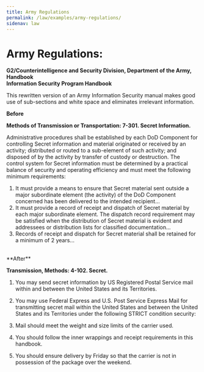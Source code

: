 ```yaml
---
title: Army Regulations
permalink: /law/examples/army-regulations/
sidenav: law
---
```


# Army Regulations:

**G2/Counterintelligence and Security Division, Department of the Army, Handbook**<br>
**Information Security Program Handbook**

This rewritten version of an Army Information Security manual makes good use of sub-sections and white space and eliminates irrelevant information.

**Before**

**Methods of Transmission or Transportation: 7-301\. Secret Information.**

Administrative procedures shall be established by each DoD Component for controlling Secret information and material originated or received by an activity; distributed or routed to a sub-element of such activity; and disposed of by the activity by transfer of custody or destruction. The control system for Secret information must be determined by a practical balance of security and operating efficiency and must meet the following minimum requirements:

1. It must provide a means to ensure that Secret material sent outside a major subordinate element (the activity) of the DoD Component concerned has been delivered to the intended recipient...
2. It must provide a record of receipt and dispatch of Secret material by each major subordinate element. The dispatch record requirement may be satisfied when the distribution of Secret material is evident and addressees or distribution lists for classified documentation...
3. Records of receipt and dispatch for Secret material shall be retained for a minimum of 2 years...

<br>
**After**

**Transmission, Methods: 4-102\. Secret.**

1. You may send secret information by US Registered Postal Service mail within and between the United States and its Territories.
2. You may use Federal Express and U.S. Post Service Express Mail for transmitting secret mail within the United States and between the United States and its Territories under the following STRICT condition security:

3. Mail should meet the weight and size limits of the carrier used.

4. You should follow the inner wrappings and receipt requirements in this handbook.

5. You should ensure delivery by Friday so that the carrier is not in possession of the package over the weekend.
